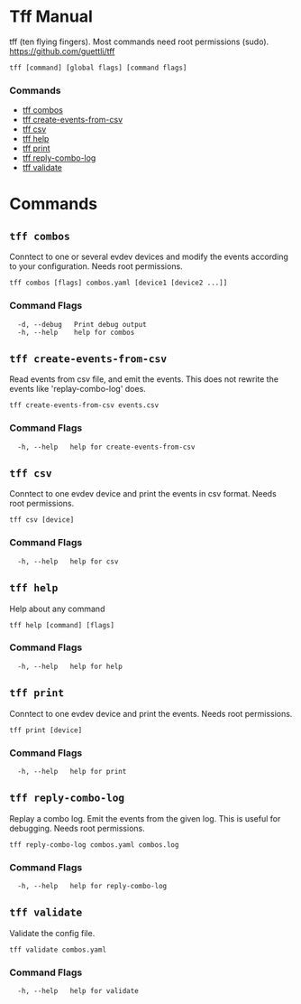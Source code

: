 # Tff Manual

tff (ten flying fingers). Most commands need root permissions (sudo). https://github.com/guettli/tff

```text
tff [command] [global flags] [command flags]
```

### Commands

* [tff combos](#tff-combos)
* [tff create-events-from-csv](#tff-create-events-from-csv)
* [tff csv](#tff-csv)
* [tff help](#tff-help)
* [tff print](#tff-print)
* [tff reply-combo-log](#tff-reply-combo-log)
* [tff validate](#tff-validate)

# Commands

## `tff combos`

Conntect to one or several evdev devices and modify the events according to your configuration. Needs root permissions.

```text
tff combos [flags] combos.yaml [device1 [device2 ...]]
```

### Command Flags

```text
  -d, --debug   Print debug output
  -h, --help    help for combos
```

## `tff create-events-from-csv`

Read events from csv file, and emit the events. This does not rewrite the events like 'replay-combo-log' does.

```text
tff create-events-from-csv events.csv
```

### Command Flags

```text
  -h, --help   help for create-events-from-csv
```

## `tff csv`

Conntect to one evdev device and print the events in csv format. Needs root permissions.

```text
tff csv [device]
```

### Command Flags

```text
  -h, --help   help for csv
```

## `tff help`

Help about any command

```text
tff help [command] [flags]
```

### Command Flags

```text
  -h, --help   help for help
```

## `tff print`

Conntect to one evdev device and print the events. Needs root permissions.

```text
tff print [device]
```

### Command Flags

```text
  -h, --help   help for print
```

## `tff reply-combo-log`

Replay a combo log. Emit the events from the given log. This is useful for debugging. Needs root permissions.

```text
tff reply-combo-log combos.yaml combos.log
```

### Command Flags

```text
  -h, --help   help for reply-combo-log
```

## `tff validate`

Validate the config file.

```text
tff validate combos.yaml
```

### Command Flags

```text
  -h, --help   help for validate
```
